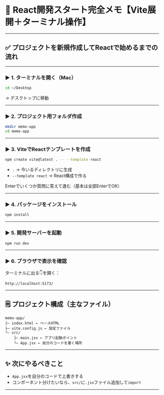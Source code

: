 # 🧠 React開発スタート完全メモ【Vite展開＋ターミナル操作】

---

## ✅ プロジェクトを新規作成してReactで始めるまでの流れ

---

### ▶ 1. ターミナルを開く（Mac）

```bash
cd ~/Desktop
```

→ デスクトップに移動

---

### ▶ 2. プロジェクト用フォルダ作成

```bash
mkdir memo-app
cd memo-app
```

---

### ▶ 3. ViteでReactテンプレートを作成

```bash
npm create vite@latest . -- --template react
```

- `.` → 今いるディレクトリに生成
- `--template react` → React構成で作る

Enterでいくつか質問に答えて進む（基本は全部EnterでOK）

---

### ▶ 4. パッケージをインストール

```bash
npm install
```

---

### ▶ 5. 開発サーバーを起動

```bash
npm run dev
```

---

### ▶ 6. ブラウザで表示を確認

ターミナルに出る👇を開く：

```
http://localhost:5173/
```

---

## 🗒 プロジェクト構成（主なファイル）

```plaintext
memo-app/
├— index.html ← ベースHTML
├— vite.config.js ← 設定ファイル
└— src/
    ├— main.jsx ← アプリ起動ポイント
    └— App.jsx ← 自分のコードを書く場所
```

---

## ✨ 次にやるべきこと

- `App.jsx`を自分のコードで上書きする
- コンポーネント分けたいなら、`src/`に`.jsx`ファイル追加して`import`

---

